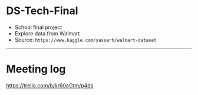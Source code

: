 # DS-Tech-Final
* School final project
* Explore data from Walmart
* Source: ```https://www.kaggle.com/yasserh/walmart-dataset```
___
# Meeting log
https://trello.com/b/kr60eGtm/p4ds
